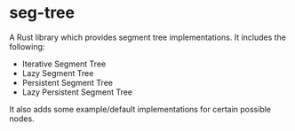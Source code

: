 # seg-tree
A Rust library which provides segment tree implementations. It includes the following:

- Iterative Segment Tree
- Lazy Segment Tree
- Persistent Segment Tree
- Lazy Persistent Segment Tree

It also adds some example/default implementations for certain possible nodes.